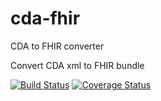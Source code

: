 # cda-fhir
CDA to FHIR converter

Convert CDA xml to FHIR bundle

[![Build Status](https://travis-ci.org/amida-tech/cda-fhir.svg)](https://travis-ci.org/amida-tech/cda-fhir) [![Coverage Status](https://coveralls.io/repos/amida-tech/cda-fhir/badge.svg?branch=master&service=github)](https://coveralls.io/github/amida-tech/cda-fhir?branch=master)
